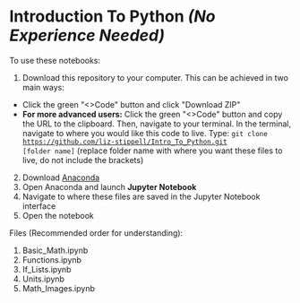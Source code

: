 # Introduction To Python <i>(No Experience Needed)</i>

To use these notebooks:
1. Download this repository to your computer. This can be achieved in two main ways:
  - Click the green "<>Code" button and click "Download ZIP"
  - <b>For more advanced users:</b> Click the green "<>Code" button and copy the URL to the clipboard. Then, navigate to your terminal. In the terminal, navigate to where you would like this code to live. Type: <code>git clone https://github.com/liz-stippell/Intro_To_Python.git [folder name]</code> (replace folder name with where you want these files to live, do not include the brackets)
2. Download [Anaconda](https://www.anaconda.com/download?utm_source=anacondadocs&utm_medium=documentation&utm_campaign=download&utm_content=installwindows)
3. Open Anaconda and launch <b>Jupyter Notebook</b>
4. Navigate to where these files are saved in the Jupyter Notebook interface
5. Open the notebook

Files (Recommended order for understanding):
1. Basic_Math.ipynb
2. Functions.ipynb 
3. If_Lists.ipynb
4. Units.ipynb
5. Math_Images.ipynb

